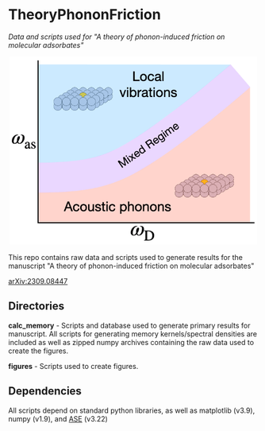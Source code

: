 TheoryPhononFriction
======

*Data and scripts used for "A theory of phonon-induced friction on molecular adsorbates"*

<p align="center">
<img src="https://raw.githubusercontent.com/afarahva/TheoryPhononFriction/main/figures/github/readme_anim.gif" width="500">
</p>

This repo contains raw data and scripts used to generate results for the manuscript "A theory of phonon-induced friction on molecular adsorbates"

[arXiv:2309.08447](https://arxiv.org/abs/2309.08447)

 
Directories
----------

**calc_memory** - Scripts and database used to generate primary results for manuscript. All scripts for generating memory kernels/spectral densities are included as well as zipped numpy archives containing the raw data used to create the figures.

**figures** - Scripts used to create figures.


Dependencies
------------
All scripts depend on standard python libraries, as well as matplotlib (v3.9), numpy (v1.9), and [ASE](https://wiki.fysik.dtu.dk/ase/index.html) (v3.22)
